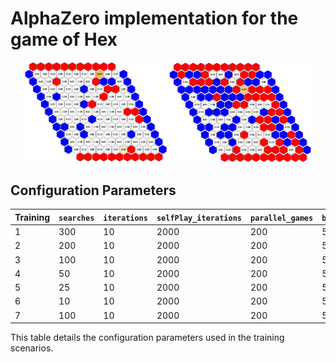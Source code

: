 # AlphaZero implementation for the game of Hex

<p align="center">
  <img src="example1.png" alt="Image 1 Description" width="45%"/>
  <img src="example2.png" alt="Image 2 Description" width="45%"/>
</p>

## Configuration Parameters

| Training | `searches` | `iterations` | `selfPlay_iterations` | `parallel_games` | `batch_size` | C   | `temperature` | `dirichlet_epsilon` | `dirichlet_alpha` |
|----------|------------|---------------|-----------------------|------------------|--------------|-----|---------------|---------------------|-------------------|
| 1        | 300        | 10            | 2000                  | 200              | 512          | 1.5 | 1.25          | 0.25                | 0.3               |
| 2        | 200        | 10            | 2000                  | 200              | 512          | 1.5 | 1.25          | 0.25                | 0.3               |
| 3        | 100        | 10            | 2000                  | 200              | 512          | 1.5 | 1.25          | 0.25                | 0.3               |
| 4        | 50         | 10            | 2000                  | 200              | 512          | 1.5 | 1.25          | 0.25                | 0.3               |
| 5        | 25         | 10            | 2000                  | 200              | 512          | 1.5 | 1.25          | 0.25                | 0.3               |
| 6        | 10         | 10            | 2000                  | 200              | 512          | 1.5 | 1.25          | 0.25                | 0.3               |
| 7        | 100        | 10            | 2000                  | 200              | 512          | 0.1 | 1.25          | 0.25                | 0.3               |

This table details the configuration parameters used in the training scenarios.
